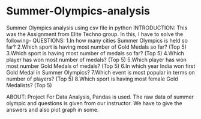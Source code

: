 # Summer-Olympics-analysis
Summer Olympics analysis using csv file in python
 INTRODUCTION: This was the Assignment from Elite Techno group. 
 In this, I have to solve the following-
QUESTIONS: 1.In how many cities Summer Olympics is held so far? 
 2.Which sport is having most number of Gold Medals so far? (Top 5) 
 3.Which sport is having most number of medals so far? (Top 5) 
 4.Which player has won most number of medals? (Top 5) 
 5.Which player has won most number Gold Medals of medals? (Top 5) 
 6.In which year India won first Gold Medal in Summer Olympics? 
 7.Which event is most popular in terms on number of players? (Top 5) 
 8.Which sport is having most female Gold Medalists? (Top 5)

ABOUT: Project For Data Analysis, Pandas is used. The raw data of summer olympic and questions is given from our instructor. We have to give the answers and also plot graph in some.
